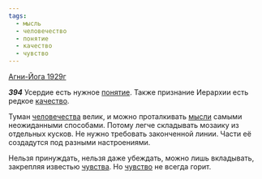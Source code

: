 ```yaml
---
tags:
  - мысль
  - человечество
  - понятие
  - качество
  - чувство
---
```


[Агни-Йога 1929г](/agni/1929)

___394___
Усердие есть нужное [понятие](/tag/#понятие). Также признание Иерархии есть редкое [качество](/tag/#качество).   

Туман [человечества](/tag/#человечество) велик, и можно проталкивать [мысли](/tag/#мысль) самыми неожиданными способами. Потому легче складывать мозаику из отдельных кусков. Не нужно требовать законченной линии. Части её создадутся под разными настроениями.   

Нельзя принуждать, нельзя даже убеждать, можно лишь вкладывать, закрепляя известью [чувства](/tag/#[чувство](/tag/#чувство)). Но [чувство](/tag/#чувство) не всегда горит.